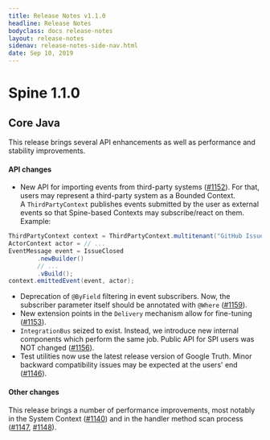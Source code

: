 ```yaml
---
title: Release Notes v1.1.0
headline: Release Notes
bodyclass: docs release-notes
layout: release-notes
sidenav: release-notes-side-nav.html
date: Sep 10, 2019
---
```


# Spine 1.1.0

## Core Java

This release brings several API enhancements as well as performance and 
stability improvements.

#### API changes

- New API for importing events from third-party systems ([#1152]({{site.core_java_repo}}/pull/1152)). 
For that, users may represent a third-party system as a Bounded Context. A&nbsp;`ThirdPartyContext` 
publishes events submitted by the user as external events so that Spine-based Contexts may 
subscribe/react on them. Example:

```java
ThirdPartyContext context = ThirdPartyContext.multitenant("GitHub Issues");
ActorContext actor = // ...
EventMessage event = IssueClosed
        .newBuilder()
        // ...
        .vBuild();
context.emittedEvent(event, actor);
```

- Deprecation of `@ByField` filtering in event subscribers. Now, the subscriber parameter itself 
should be annotated with `@Where` ([#1159]({{site.core_java_repo}}/pull/1159)).
- New extension points in the `Delivery` mechanism allow for fine-tuning ([#1153]({{site.core_java_repo}}/pull/1153)).
- `IntegrationBus` seized to exist. Instead, we introduce new internal components which perform 
the same job. Public API for SPI users was NOT changed ([#1156]({{site.core_java_repo}}/pull/1156)).
- Test utilities now use the latest release version of Google Truth. Minor backward compatibility 
issues may be expected at the users' end ([#1146]({{site.core_java_repo}}/pull/1146)).

#### Other changes

This release brings a number of performance improvements, most notably in the System Context 
([#1140]({{site.core_java_repo}}/pull/1140)) and in the handler method scan process 
([#1147]({{site.core_java_repo}}/pull/1147), [#1148]({{site.core_java_repo}}/pull/1148)).
